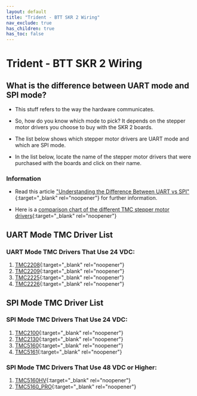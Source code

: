 ```yaml
---
layout: default
title: "Trident - BTT SKR 2 Wiring"
nav_exclude: true
has_children: true
has_toc: false
---
```


# Trident - BTT SKR 2 Wiring

## What is the difference between UART mode and SPI mode?

* This stuff refers to the way the hardware communicates.

* So, how do you know which mode to pick? It depends on the stepper motor drivers you choose to buy with the SKR 2 boards.

* The list below shows which stepper motor drivers are UART mode and which are SPI mode.

* In the list below, locate the name of the stepper motor drivers that were purchased with the boards and click on their name.

### Information

* Read this article ["Understanding the Difference Between UART vs SPI" ](./images/What_is_the_Difference_Between_SPI_vs_UART.pdf#toolbar=1&page=1){:target="_blank" rel="noopener"} for further information.

* Here is a [comparison chart of the different TMC stepper motor drivers](https://learn.watterott.com/silentstepstick/comparison/){:target="_blank" rel="noopener"}


## UART Mode TMC Driver List

### UART Mode TMC Drivers That Use 24 VDC:

1.  [TMC2208](./tri_skr2_uart_wiring#trident---skr-2-tmc2208-tmc2209-tmc2225-or-tmc2226){:target="_blank" rel="noopener"}
2.  [TMC2209](./tri_skr2_uart_wiring#trident---skr-2-tmc2208-tmc2209-tmc2225-or-tmc2226){:target="_blank" rel="noopener"}
3.  [TMC2225](./tri_skr2_uart_wiring#trident---skr-2-tmc2208-tmc2209-tmc2225-or-tmc2226){:target="_blank" rel="noopener"}
4.  [TMC2226](./tri_skr2_uart_wiring#trident---skr-2-tmc2208-tmc2209-tmc2225-or-tmc2226){:target="_blank" rel="noopener"}


## SPI Mode TMC Driver List

### SPI Mode TMC Drivers That Use 24 VDC:

1.  [TMC2100](./tri_skr2_spi_wiring#trident---skr-2-tmc2100-tmc2130-tmc5160-tmc5161-tmc5160hv-tmc5160pro){:target="_blank" rel="noopener"}
2.  [TMC2130](./tri_skr2_spi_wiring#trident---skr-2-tmc2100-tmc2130-tmc5160-tmc5161-tmc5160hv-tmc5160pro){:target="_blank" rel="noopener"}
3.  [TMC5160](./tri_skr2_spi_wiring#trident---skr-2-tmc2100-tmc2130-tmc5160-tmc5161-tmc5160hv-tmc5160pro){:target="_blank" rel="noopener"}
4.  [TMC5161](./tri_skr2_spi_wiring#trident---skr-2-tmc2100-tmc2130-tmc5160-tmc5161-tmc5160hv-tmc5160pro){:target="_blank" rel="noopener"}

### SPI Mode TMC Drivers That Use 48 VDC or Higher:

1. [TMC5160HV](./tri_skr2_spi_wiring#trident---skr-2-tmc2100-tmc2130-tmc5160-tmc5161-tmc5160hv-tmc5160pro){:target="_blank" rel="noopener"}
2. [TMC5160_PRO](./tri_skr2_spi_wiring#trident---skr-2-tmc2100-tmc2130-tmc5160-tmc5161-tmc5160hv-tmc5160pro){:target="_blank" rel="noopener"}